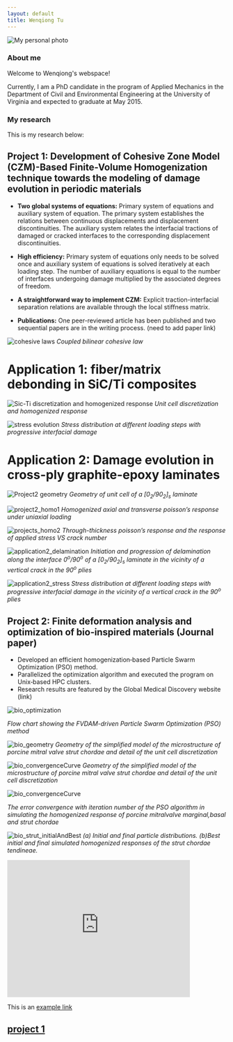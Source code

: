 ```yaml
---
layout: default
title: Wenqiong Tu
---
```

![My personal photo](/assets/personalPhoto.jpg)

### About me

Welcome to Wenqiong's webspace! 

Currently, I am a PhD candidate in the program of Applied Mechanics in the Department of Civil and Environmental Engineering at the University of Virginia and expected to graduate at May 2015.



### My research

This is my research below:

## Project 1: Development of Cohesive Zone Model (CZM)-Based Finite-Volume Homogenization technique towards the modeling of damage evolution in periodic materials

* **Two global systems of equations:** Primary system of equations and auxiliary system of equation. The primary system establishes the relations between continuous displacements and displacement discontinuities. The auxiliary system relates the interfacial tractions of damaged or cracked interfaces to the corresponding displacement discontinuities.

* **High efficiency:** Primary system of equations only needs to be solved once and auxiliary system of equations is solved iteratively at each loading step. The number of auxiliary equations is equal to the number of interfaces undergoing damage multiplied by the associated degrees of freedom.

* **A straightforward way to implement CZM:** Explicit traction-interfacial separation relations are available through the local stiffness matrix.

* **Publications:** One peer-reviewed article has been published and two sequential papers are in the writing process. (need to add paper link)


![cohesive laws](/assets/cohesiveLaw.jpg)
*Coupled bilinear cohesive law*


# Application 1: fiber/matrix debonding in SiC/Ti composites 
![Sic-Ti discretization and homogenized response](/assets/discretizationAndHomogenizedResponse.jpg)
*Unit cell discretization and homogenized response*

![stress evolution](/assets/sicTi_stressDistribution.jpg)
*Stress distribution at different loading steps with progressive interfacial damage*



# Application 2: Damage evolution in cross-ply graphite-epoxy laminates
![Project2 geometry](/assets/Project2_geometry.jpg)
*Geometry of unit cell of a [0<sub>2</sub>/90<sub>2</sub>]<sub>s</sub> laminate*  


![project2_homo1](/assets/project2_homo1.jpg)
*Homogenized axial and transverse poisson’s response under uniaxial loading*

![projects_homo2](/assets/projects_homo2.jpg)
*Through-thickness  poisson’s response and the response of applied stress VS crack number*

![application2_delamination](/assets/application2_delamination.jpg)
*Initiation and progression of delamination along the interface 0<sup>o</sup>/90<sup>o</sup> of a [0<sub>2</sub>/90<sub>2</sub>]<sub>s</sub> laminate in the vicinity of a vertical crack in the 90<sup>o</sup> plies*

![application2_stress](/assets/application2_stress.jpg)
*Stress distribution at different loading steps with progressive interfacial damage in the vicinity of a vertical crack in the 90<sup>o</sup> plies*

## Project 2: Finite deformation analysis and optimization of bio‐inspired materials (Journal paper)
* Developed an efficient homogenization‐based Particle Swarm Optimization (PSO) method.
* Parallelized the optimization algorithm and executed the program on Unix‐based HPC clusters.
* Research results are featured by the Global Medical Discovery website (link)

![bio_optimization](/assets/bio_optimization.jpg)

*Flow chart showing the FVDAM-driven Particle Swarm Optimization (PSO) method*

![bio_geometry](/assets/bio_geometry.jpg)
*Geometry of the simplified model of the microstructure of porcine mitral valve strut chordae and detail of the unit cell discretization*

![bio_convergenceCurve](/assets/bio_convergenceCurve.jpg)
*Geometry of the simplified model of the microstructure of porcine mitral valve strut chordae and detail of the unit cell discretization*

![bio_convergenceCurve](/assets/bio_convergenceCurve.jpg)

*The error convergence with iteration number of the PSO algorithm in simulating the homogenized response of porcine mitralvalve marginal,basal and strut chordae*

![bio_strut_initialAndBest](/assets/bio_strut_initialAndBest.jpg)
*(a) Initial and final particle distributions. (b)Best initial and final simulated homogenized responses of the strut chordae tendineae.*


<div>
<iframe width="420" height="315" src="https://www.youtube.com/embed/EgVJ0brxqVM" frameborder="0" allowfullscreen></iframe>
</div>


This is an [example link](http://example.com/)

## [project 1](/project1.html)